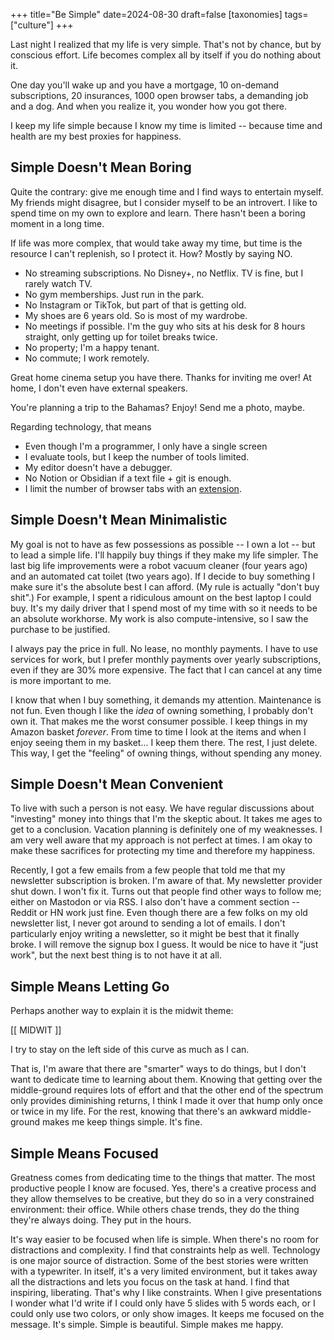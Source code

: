 +++
title="Be Simple"
date=2024-08-30
draft=false
[taxonomies]
tags=["culture"]
+++

Last night I realized that my life is very simple.
That's not by chance, but by conscious effort.
Life becomes complex all by itself if you do nothing about it.

One day you'll wake up and you have a mortgage, 10 on-demand subscriptions, 20 insurances, 1000 open browser tabs, a demanding job and a dog.
And when you realize it, you wonder how you got there.

I keep my life simple because I know my time is limited --
because time and health are my best proxies for happiness.

## Simple Doesn't Mean Boring 

Quite the contrary: give me enough time and I find ways to entertain myself.
My friends might disagree, but I consider myself to be an introvert.
I like to spend time on my own to explore and learn.
There hasn't been a boring moment in a long time.

If life was more complex, that would take away my time, but time is the resource I can't replenish, so I protect it.
How? Mostly by saying NO.

- No streaming subscriptions. No Disney+, no Netflix. TV is fine, but I rarely watch TV.
- No gym memberships. Just run in the park.
- No Instagram or TikTok, but part of that is getting old.
- My shoes are 6 years old. So is most of my wardrobe. 
- No meetings if possible. I'm the guy who sits at his desk for 8 hours straight, only getting up for toilet breaks twice.
- No property; I'm a happy tenant.
- No commute; I work remotely.

Great home cinema setup you have there.
Thanks for inviting me over!
At home, I don't even have external speakers.

You're planning a trip to the Bahamas? Enjoy! Send me a photo, maybe.

Regarding technology, that means

- Even though I'm a programmer, I only have a single screen
- I evaluate tools, but I keep the number of tools limited.
- My editor doesn't have a debugger.
- No Notion or Obsidian if a text file + git is enough.
- I limit the number of browser tabs with an [extension](https://github.com/kanru/max-tabs).

## Simple Doesn't Mean Minimalistic

My goal is not to have as few possessions as possible -- I own a lot -- but to lead a simple life.
I'll happily buy things if they make my life simpler.
The last big life improvements were a robot vacuum cleaner (four years ago) and an automated cat toilet (two years ago).
If I decide to buy something I make sure it's the absolute best I can afford.
(My rule is actually "don't buy shit".)
For example, I spent a ridiculous amount on the best laptop I could buy.
It's my daily driver that I spend most of my time with so it needs to be an absolute workhorse.
My work is also compute-intensive, so I saw the purchase to be justified.

I always pay the price in full. No lease, no monthly payments.
I have to use services for work, but I prefer monthly payments over yearly subscriptions, even if they are 30% more expensive.
The fact that I can cancel at any time is more important to me.

I know that when I buy something, it demands my attention.
Maintenance is not fun.
Even though I like the *idea* of owning something, I probably don't own it.
That makes me the worst consumer possible. 
I keep things in my Amazon basket *forever*. From time to time I look at the items and when I enjoy seeing them in my basket... I keep them there.
The rest, I just delete. 
This way, I get the "feeling" of owning things, without spending any money.

## Simple Doesn't Mean Convenient

To live with such a person is not easy.
We have regular discussions about "investing" money into things that I'm the skeptic about.
It takes me ages to get to a conclusion.
Vacation planning is definitely one of my weaknesses.
I am very well aware that my approach is not perfect at times.
I am okay to make these sacrifices for protecting my time and therefore my happiness.

Recently, I got a few emails from a few people that told me that my newsletter subscription is broken.
I'm aware of that. My newsletter provider shut down.
I won't fix it.
Turns out that people find other ways to follow me; either on Mastodon or via RSS.
I also don't have a comment section -- Reddit or HN work just fine.
Even though there are a few folks on my old newsletter list, I never got around to sending a lot of emails.
I don't particularly enjoy writing a newsletter, so it might be best that it finally broke.
I will remove the signup box I guess.
It would be nice to have it "just work", but the next best thing is to not have it at all.

## Simple Means Letting Go

Perhaps another way to explain it is the midwit theme:

[[ MIDWIT ]]

I try to stay on the left side of this curve as much as I can.

That is, I'm aware that there are "smarter" ways to do things, but I don't want to dedicate time to learning about them.
Knowing that getting over the middle-ground requires lots of effort and that the other end of the spectrum only provides diminishing returns,
I think I made it over that hump only once or twice in my life.
For the rest, knowing that there's an awkward middle-ground makes me keep things simple.
It's fine.

## Simple Means Focused

Greatness comes from dedicating time to the things that matter.
The most productive people I know are focused.
Yes, there's a creative process and they allow themselves to be creative, but they do so in a very constrained environment: their office.
While others chase trends, they do the thing they're always doing.
They put in the hours.

It's way easier to be focused when life is simple.
When there's no room for distractions and complexity.
I find that constraints help as well.
Technology is one major source of distraction.
Some of the best stories were written with a typewriter.
In itself, it's a very limited environment, but it takes away all the distractions and lets you focus on the task at hand.
I find that inspiring, liberating.
That's why I like constraints.
When I give presentations I wonder what I'd write if I could only have 5 slides with 5 words each, 
or I could only use two colors, or only show images.
It keeps me focused on the message.
It's simple.
Simple is beautiful.
Simple makes me happy.